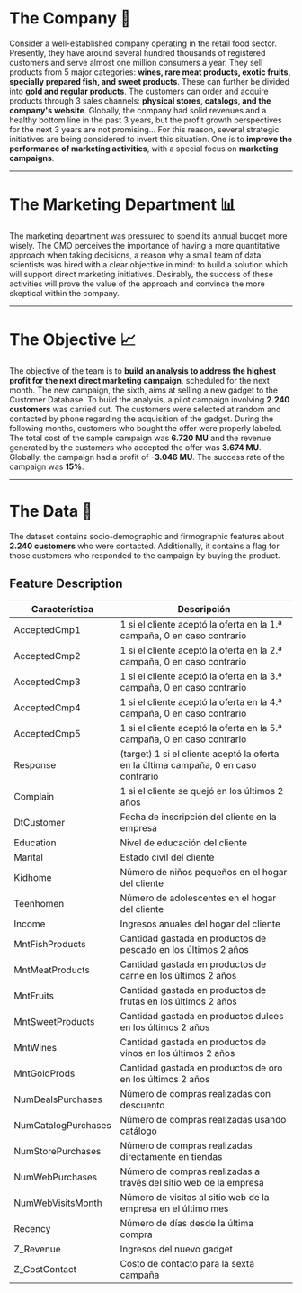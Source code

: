 # The Company 🎯
Consider a well-established company operating in the retail food sector. Presently, they have around several hundred thousands of registered customers and serve almost one million consumers a year. They sell products from 5 major categories: **wines, rare meat products, exotic fruits, specially prepared fish, and sweet products**. These can further be divided into **gold and regular products**. The customers can order and acquire products through 3 sales channels: **physical stores, catalogs, and the company's website**. Globally, the company had solid revenues and a healthy bottom line in the past 3 years, but the profit growth perspectives for the next 3 years are not promising... For this reason, several strategic initiatives are being considered to invert this situation. One is to **improve the performance of marketing activities**, with a special focus on **marketing campaigns**.

---

# The Marketing Department 📊
The marketing department was pressured to spend its annual budget more wisely. The CMO perceives the importance of having a more quantitative approach when taking decisions, a reason why a small team of data scientists was hired with a clear objective in mind: to build a solution which will support direct marketing initiatives. Desirably, the success of these activities will prove the value of the approach and convince the more skeptical within the company.

---

# The Objective 📈
The objective of the team is to **build an analysis to address the highest profit for the next direct marketing campaign**, scheduled for the next month. The new campaign, the sixth, aims at selling a new gadget to the Customer Database. To build the analysis, a pilot campaign involving **2.240 customers** was carried out. The customers were selected at random and contacted by phone regarding the acquisition of the gadget. During the following months, customers who bought the offer were properly labeled. The total cost of the sample campaign was **6.720 MU** and the revenue generated by the customers who accepted the offer was **3.674 MU**. Globally, the campaign had a profit of **-3.046 MU**. The success rate of the campaign was **15%**.

---

# The Data 💾
The dataset contains socio-demographic and firmographic features about **2.240 customers** who were contacted. Additionally, it contains a flag for those customers who responded to the campaign by buying the product.

## Feature Description
| Característica |	Descripción |
| - | - |
| AcceptedCmp1 |	1 si el cliente aceptó la oferta en la 1.ª campaña, 0 en caso contrario |
| AcceptedCmp2 |	1 si el cliente aceptó la oferta en la 2.ª campaña, 0 en caso contrario |
| AcceptedCmp3 |	1 si el cliente aceptó la oferta en la 3.ª campaña, 0 en caso contrario |
| AcceptedCmp4 |	1 si el cliente aceptó la oferta en la 4.ª campaña, 0 en caso contrario |
| AcceptedCmp5 |	1 si el cliente aceptó la oferta en la 5.ª campaña, 0 en caso contrario |
| Response | (target)	1 si el cliente aceptó la oferta en la última campaña, 0 en caso contrario |
| Complain |	1 si el cliente se quejó en los últimos 2 años |
| DtCustomer |	Fecha de inscripción del cliente en la empresa |
| Education |	Nivel de educación del cliente |
| Marital |	Estado civil del cliente |
| Kidhome |	Número de niños pequeños en el hogar del cliente |
| Teenhomen |	Número de adolescentes en el hogar del cliente |
| Income |	Ingresos anuales del hogar del cliente |
| MntFishProducts |	Cantidad gastada en productos de pescado en los últimos 2 años |
| MntMeatProducts |	Cantidad gastada en productos de carne en los últimos 2 años |
| MntFruits |	Cantidad gastada en productos de frutas en los últimos 2 años |
| MntSweetProducts |	Cantidad gastada en productos dulces en los últimos 2 años |
| MntWines |	Cantidad gastada en productos de vinos en los últimos 2 años |
| MntGoldProds |	Cantidad gastada en productos de oro en los últimos 2 años |
| NumDealsPurchases |	Número de compras realizadas con descuento |
| NumCatalogPurchases |	Número de compras realizadas usando catálogo |
| NumStorePurchases |	Número de compras realizadas directamente en tiendas |
| NumWebPurchases |	Número de compras realizadas a través del sitio web de la empresa |
| NumWebVisitsMonth |	Número de visitas al sitio web de la empresa en el último mes |
| Recency |	Número de días desde la última compra |
| Z_Revenue |	Ingresos del nuevo gadget |
| Z_CostContact |	Costo de contacto para la sexta campaña |